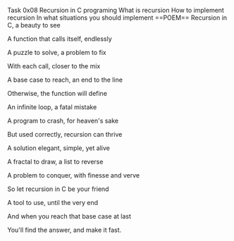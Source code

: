 Task 0x08 Recursion in C programing 
What is recursion
How to implement recursion
In what situations you should implement
          ==POEM==
Recursion in C, a beauty to see

A function that calls itself, endlessly

A puzzle to solve, a problem to fix

With each call, closer to the mix



A base case to reach, an end to the line

Otherwise, the function will define

An infinite loop, a fatal mistake

A program to crash, for heaven's sake



But used correctly, recursion can thrive

A solution elegant, simple, yet alive

A fractal to draw, a list to reverse

A problem to conquer, with finesse and verve



So let recursion in C be your friend

A tool to use, until the very end

And when you reach that base case at last

You'll find the answer, and make it fast.
